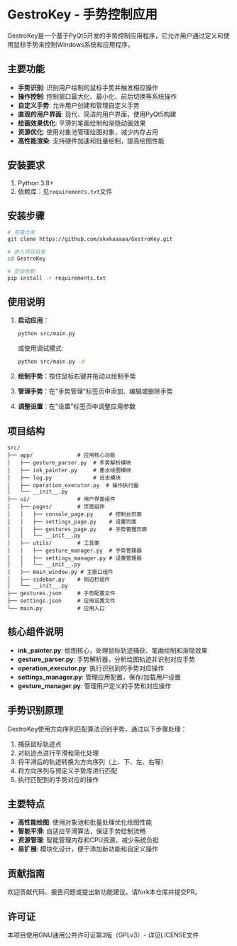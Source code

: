 # GestroKey - 手势控制应用

GestroKey是一个基于PyQt5开发的手势控制应用程序，它允许用户通过定义和使用鼠标手势来控制Windows系统和应用程序。

## 主要功能

- **手势识别**: 识别用户绘制的鼠标手势并触发相应操作
- **操作控制**: 控制窗口最大化、最小化、前后切换等系统操作
- **自定义手势**: 允许用户创建和管理自定义手势
- **直观的用户界面**: 现代、简洁的用户界面，使用PyQt5构建
- **绘画效果优化**: 平滑的笔画绘制和渐隐动画效果
- **资源优化**: 使用对象池管理绘图对象，减少内存占用
- **高性能渲染**: 支持硬件加速和批量绘制，提高绘图性能

## 安装要求

1. Python 3.8+
2. 依赖库：见`requirements.txt`文件

## 安装步骤

```bash
# 克隆仓库
git clone https://github.com/xkxkaaaaa/GestroKey.git

# 进入项目目录
cd GestroKey

# 安装依赖
pip install -r requirements.txt
```

## 使用说明

1. **启动应用**：
   ```bash
   python src/main.py
   ```
   或使用调试模式:
   ```bash
   python src/main.py -d
   ```

2. **绘制手势**：按住鼠标右键并拖动以绘制手势
3. **管理手势**：在"手势管理"标签页中添加、编辑或删除手势
4. **调整设置**：在"设置"标签页中调整应用参数

## 项目结构

```
src/
├── app/              # 应用核心功能
│   ├── gesture_parser.py  # 手势解析模块
│   ├── ink_painter.py     # 墨水绘图模块
│   ├── log.py             # 日志模块
│   ├── operation_executor.py  # 操作执行器
│   └── __init__.py
├── ui/               # 用户界面组件
│   ├── pages/        # 页面组件
│   │   ├── console_page.py     # 控制台页面
│   │   ├── settings_page.py    # 设置页面
│   │   ├── gestures_page.py    # 手势管理页面
│   │   └── __init__.py
│   ├── utils/        # 工具类
│   │   ├── gesture_manager.py  # 手势管理器
│   │   ├── settings_manager.py # 设置管理器
│   │   └── __init__.py
│   ├── main_window.py # 主窗口组件
│   ├── sidebar.py    # 侧边栏组件
│   └── __init__.py
├── gestures.json     # 手势配置文件
├── settings.json     # 应用设置文件
└── main.py           # 应用入口
```

## 核心组件说明

- **ink_painter.py**: 绘图核心，处理鼠标轨迹捕获、笔画绘制和渐隐效果
- **gesture_parser.py**: 手势解析器，分析绘图轨迹并识别对应手势
- **operation_executor.py**: 执行识别到的手势对应操作
- **settings_manager.py**: 管理应用配置，保存/加载用户设置
- **gesture_manager.py**: 管理用户定义的手势和对应操作

## 手势识别原理

GestroKey使用方向序列匹配算法识别手势，通过以下步骤处理：

1. 捕获鼠标轨迹点
2. 对轨迹点进行平滑和简化处理
3. 将平滑后的轨迹转换为方向序列（上、下、左、右等）
4. 将方向序列与预定义手势库进行匹配
5. 执行匹配到的手势对应的操作

## 主要特点

- **高性能绘图**: 使用对象池和批量处理优化绘图性能
- **智能平滑**: 自适应平滑算法，保证手势绘制流畅
- **资源管理**: 智能管理内存和CPU资源，减少系统负担
- **易扩展**: 模块化设计，便于添加新功能和自定义操作

## 贡献指南

欢迎贡献代码、报告问题或提出新功能建议。请fork本仓库并提交PR。

## 许可证

本项目使用GNU通用公共许可证第3版（GPLv3）- 详见LICENSE文件 